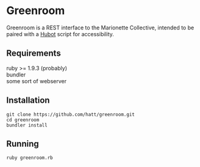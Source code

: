 # Greenroom

Greenroom is a REST interface to the Marionette Collective, intended to be paired with a [Hubot](https://github.com/github/hubot) script for accessibility.

## Requirements
ruby >= 1.9.3 (probably)  
bundler  
some sort of webserver  

## Installation
    git clone https://github.com/hatt/greenroom.git
    cd greenroom
    bundler install
    
## Running
`ruby greenroom.rb`
